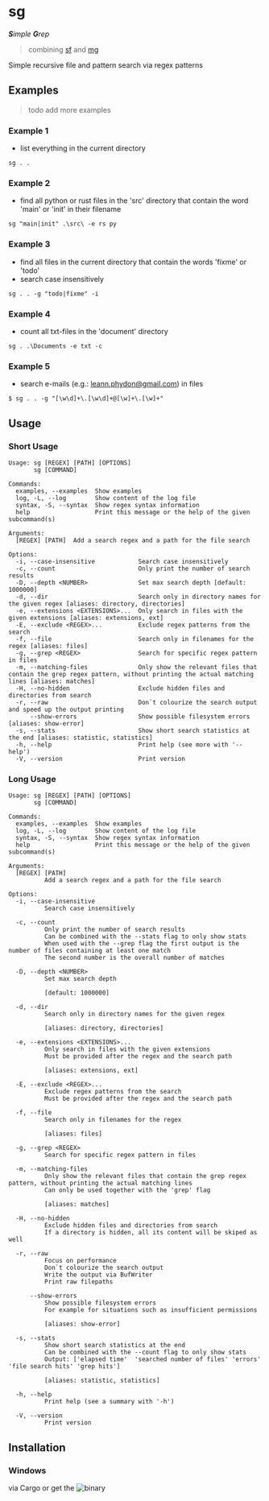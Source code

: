 # sg

***S**imple **G**rep*

> combining [sf](https://github.com/Phydon/sf) and [mg](https://github.com/Phydon/mg)

Simple recursive file and pattern search via regex patterns

## Examples


> todo add more examples


### Example 1

- list everything in the current directory

```shell
sg . .
```


### Example 2

- find all python or rust files in the 'src' directory that contain the word 'main' or 'init' in their filename

```shell
sg "main|init" .\src\ -e rs py
```


### Example 3

- find all files in the current directory that contain the words 'fixme' or 'todo'
- search case insensitively

```shell
sg . . -g "todo|fixme" -i
```


### Example 4

- count all txt-files in the 'document' directory

```shell
sg . .\Documents -e txt -c
```


### Example 5

- search e-mails (e.g.: leann.phydon@gmail.com) in files

```shell
$ sg . . -g "[\w\d]+\.[\w\d]+@[\w]+\.[\w]+"
```


## Usage

### Short Usage

```
Usage: sg [REGEX] [PATH] [OPTIONS]
       sg [COMMAND]

Commands:
  examples, --examples  Show examples
  log, -L, --log        Show content of the log file
  syntax, -S, --syntax  Show regex syntax information
  help                  Print this message or the help of the given subcommand(s)

Arguments:
  [REGEX] [PATH]  Add a search regex and a path for the file search

Options:
  -i, --case-insensitive            Search case insensitively
  -c, --count                       Only print the number of search results
  -D, --depth <NUMBER>              Set max search depth [default: 1000000]
  -d, --dir                         Search only in directory names for the given regex [aliases: directory, directories]
  -e, --extensions <EXTENSIONS>...  Only search in files with the given extensions [aliases: extensions, ext]
  -E, --exclude <REGEX>...          Exclude regex patterns from the search
  -f, --file                        Search only in filenames for the regex [aliases: files]
  -g, --grep <REGEX>                Search for specific regex pattern in files
  -m, --matching-files              Only show the relevant files that contain the grep regex pattern, without printing the actual matching lines [aliases: matches]
  -H, --no-hidden                   Exclude hidden files and directories from search
  -r, --raw                         Don`t colourize the search output and speed up the output printing
      --show-errors                 Show possible filesystem errors [aliases: show-error]
  -s, --stats                       Show short search statistics at the end [aliases: statistic, statistics]
  -h, --help                        Print help (see more with '--help')
  -V, --version                     Print version
```

### Long Usage

```
Usage: sg [REGEX] [PATH] [OPTIONS]
       sg [COMMAND]

Commands:
  examples, --examples  Show examples
  log, -L, --log        Show content of the log file
  syntax, -S, --syntax  Show regex syntax information
  help                  Print this message or the help of the given subcommand(s)

Arguments:
  [REGEX] [PATH]
          Add a search regex and a path for the file search

Options:
  -i, --case-insensitive
          Search case insensitively

  -c, --count
          Only print the number of search results
          Can be combined with the --stats flag to only show stats
          When used with the --grep flag the first output is the number of files containing at least one match
          The second number is the overall number of matches

  -D, --depth <NUMBER>
          Set max search depth

          [default: 1000000]

  -d, --dir
          Search only in directory names for the given regex

          [aliases: directory, directories]

  -e, --extensions <EXTENSIONS>...
          Only search in files with the given extensions
          Must be provided after the regex and the search path

          [aliases: extensions, ext]

  -E, --exclude <REGEX>...
          Exclude regex patterns from the search
          Must be provided after the regex and the search path

  -f, --file
          Search only in filenames for the regex

          [aliases: files]

  -g, --grep <REGEX>
          Search for specific regex pattern in files

  -m, --matching-files
          Only show the relevant files that contain the grep regex pattern, without printing the actual matching lines
          Can only be used together with the 'grep' flag

          [aliases: matches]

  -H, --no-hidden
          Exclude hidden files and directories from search
          If a directory is hidden, all its content will be skiped as well

  -r, --raw
          Focus on performance
          Don`t colourize the search output
          Write the output via BufWriter
          Print raw filepaths

      --show-errors
          Show possible filesystem errors
          For example for situations such as insufficient permissions

          [aliases: show-error]

  -s, --stats
          Show short search statistics at the end
          Can be combined with the --count flag to only show stats
          Output: ['elapsed time'  'searched number of files' 'errors' 'file search hits' 'grep hits']

          [aliases: statistic, statistics]

  -h, --help
          Print help (see a summary with '-h')

  -V, --version
          Print version
```

## Installation

### Windows

via Cargo or get the ![binary](https://github.com/Phydon/sg/releases)



